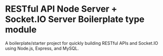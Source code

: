 # RESTful API Node Server + Socket.IO Server Boilerplate type module
A boilerplate/starter project for quickly building RESTful APIs and Socket.IO using Node.js, Express, and MySQL.
